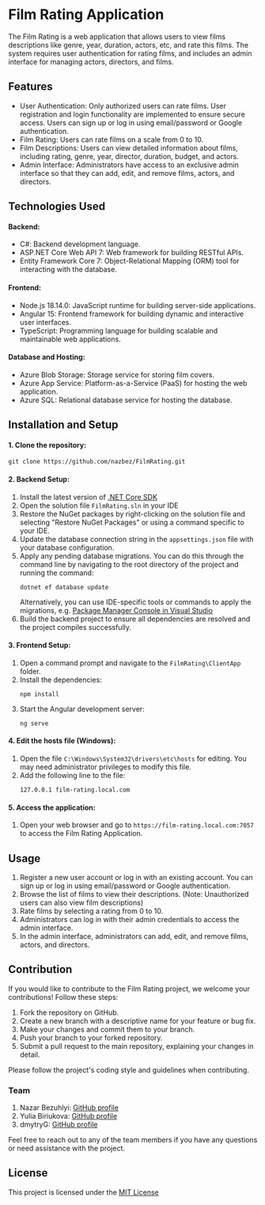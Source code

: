 # Film Rating Application
The Film Rating is a web application that allows users to view films descriptions like genre, year, duration, actors, etc, and rate this films. The system requires user authentication for rating films, and includes an admin interface for managing actors, directors, and films.

## Features
- User Authentication: Only authorized users can rate films. User registration and login functionality are implemented to ensure secure access. Users can sign up or log in using email/password or Google authentication.
- Film Rating: Users can rate films on a scale from 0 to 10.
- Film Descriptions: Users can view detailed information about films, including rating, genre, year, director, duration, budget, and actors.
- Admin Interface: Administrators have access to an exclusive admin interface so that they can add, edit, and remove films, actors, and directors.

## Technologies Used

#### Backend:
- C#: Backend development language.
- ASP.NET Core Web API 7: Web framework for building RESTful APIs.
- Entity Framework Core 7: Object-Relational Mapping (ORM) tool for interacting with the database.

#### Frontend:
- Node.js 18.14.0: JavaScript runtime for building server-side applications.
- Angular 15: Frontend framework for building dynamic and interactive user interfaces.
- TypeScript: Programming language for building scalable and maintainable web applications.

#### Database and Hosting:
- Azure Blob Storage: Storage service for storing film covers.
- Azure App Service: Platform-as-a-Service (PaaS) for hosting the web application.
- Azure SQL: Relational database service for hosting the database.

## Installation and Setup

#### 1. Clone the repository:
```
git clone https://github.com/nazbez/FilmRating.git
```

#### 2. Backend Setup:
1. Install the latest version of [.NET Core SDK](https://dotnet.microsoft.com/download)
2. Open the solution file `FilmRating.sln` in your IDE
3. Restore the NuGet packages by right-clicking on the solution file and selecting "Restore NuGet Packages" or using a command specific to your IDE.
4. Update the database connection string in the `appsettings.json` file with your database configuration.
5. Apply any pending database migrations. You can do this through the command line by navigating to the root directory of the project and running the command:  
   ```
   dotnet ef database update
   ``` 
   Alternatively, you can use IDE-specific tools or commands to apply the migrations, e.g. [Package Manager Console in Visual Studio](https://learn.microsoft.com/en-us/ef/core/cli/powershell#add-migration) 
6. Build the backend project to ensure all dependencies are resolved and the project compiles successfully.

#### 3. Frontend Setup:
1. Open a command prompt and navigate to the `FilmRating\ClientApp` folder.
2. Install the dependencies:
   ```
   npm install
   ```
3. Start the Angular development server:
   ```
   ng serve
   ```

#### 4. Edit the hosts file (Windows):
1. Open the file `C:\Windows\System32\drivers\etc\hosts` for editing. You may need administrator privileges to modify this file.
2. Add the following line to the file:
   ```
   127.0.0.1 film-rating.local.com
   ```

#### 5. Access the application:

1. Open your web browser and go to `https://film-rating.local.com:7057` to access the Film Rating Application.

## Usage
1. Register a new user account or log in with an existing account. You can sign up or log in using email/password or Google authentication.
2. Browse the list of films to view their descriptions. (Note: Unauthorized users can also view film descriptions)
3. Rate films by selecting a rating from 0 to 10.
4. Administrators can log in with their admin credentials to access the admin interface.
5. In the admin interface, administrators can add, edit, and remove films, actors, and directors.

## Contribution 
If you would like to contribute to the Film Rating project, we welcome your contributions! Follow these steps:
1. Fork the repository on GitHub.
2. Create a new branch with a descriptive name for your feature or bug fix.
3. Make your changes and commit them to your branch.
4. Push your branch to your forked repository.
5. Submit a pull request to the main repository, explaining your changes in detail.

Please follow the project's coding style and guidelines when contributing.

### Team 
1. Nazar Bezuhlyi: [GitHub profile](https://github.com/nazbez) 
2. Yulia Biriukova: [GitHub profile](https://github.com/yuliaBiriukova) 
3. dmytryG: [GitHub profile](https://github.com/dmytryG) 

Feel free to reach out to any of the team members if you have any questions or need assistance with the project.

## License

This project is licensed under the [MIT License](https://opensource.org/licenses/MIT)